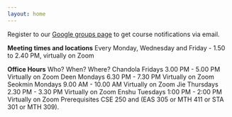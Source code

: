 ```yaml
---
layout: home
---
```

Register to our [Google groups page](https://groups.google.com/forum/#!forum/gp-id) to get course notifications via email.



**Meeting times and locations**
Every Monday, Wednesday and Friday - 1.50 to 2.40 PM, virtually on Zoom


**Office Hours**
Who?	When?	Where?
Chandola	Fridays 3.00 PM - 5.00 PM	Virtually on Zoom
Deen	Mondays 6.30 PM - 7.30 PM	Virtually on Zoom
Seokmin	Mondays 9.00 AM - 10.00 AM	Virtually on Zoom
Jie	Thursdays 2.30 PM - 3.30 PM	Virtually on Zoom
Enshu	Tuesdays 1:00 PM - 2:00 PM	Virtually on Zoom
Prerequisites
CSE 250 and (EAS 305 or MTH 411 or STA 301 or MTH 309).

